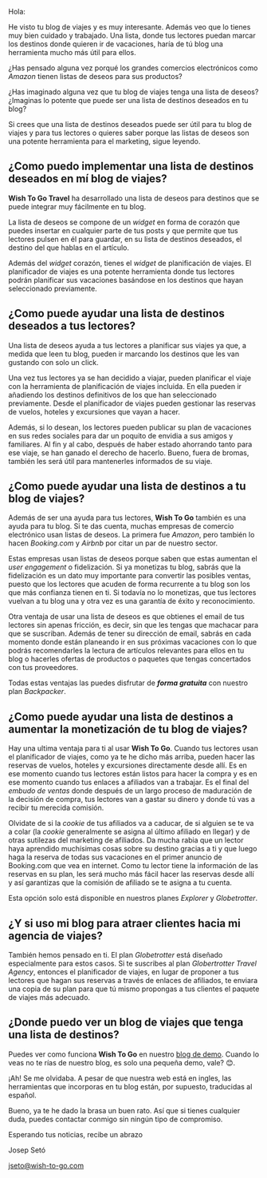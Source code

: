 Hola:

He visto tu blog de viajes y es muy interesante. Además veo que lo tienes muy 
bien cuidado y trabajado. Una lista, donde tus lectores puedan marcar los destinos donde quieren ir de vacaciones, haría de tú blog una herramienta mucho más útil para ellos.

¿Has pensado alguna vez porqué los grandes comercios electrónicos como _Amazon_ tienen listas de deseos para sus productos?

¿Has imaginado alguna vez que tu blog de viajes tenga una lista de deseos? ¿Imaginas lo potente que puede ser una lista de destinos deseados en tu blog?

Si crees que una lista de destinos deseados puede ser útil para tu blog de viajes y para tus lectores o quieres saber porque las listas de deseos son una potente herramienta para el marketing, sigue leyendo.

## ¿Como puedo implementar una lista de destinos deseados en mí blog de viajes?

**Wish To Go Travel** ha desarrollado una lista de deseos para destinos que se puede integrar muy fácilmente en tu blog. 

La lista de deseos se compone de un _widget_ en forma de corazón que puedes insertar en cualquier parte de tus posts y que permite que tus lectores pulsen en él para guardar, en su lista de destinos deseados, el destino del que hablas en el artículo.

Además del _widget_ corazón, tienes el _widget_ de planificación de viajes. El planificador de viajes es una potente herramienta donde tus lectores podrán planificar sus vacaciones basándose en los destinos que hayan seleccionado previamente.

## ¿Como puede ayudar una lista de destinos deseados a tus lectores?

Una lista de deseos ayuda a tus lectores a planificar sus viajes ya que, a medida que leen tu blog, pueden ir marcando los destinos que les van gustando con solo un click. 

Una vez tus lectores ya se han decidido a viajar, pueden planificar el viaje con la herramienta de planificación de viajes incluida. En ella pueden ir añadiendo los destinos definitivos de los que han seleccionado previamente. Desde el planificador de viajes pueden gestionar las reservas de vuelos, hoteles y excursiones que vayan a hacer.

Además, si lo desean, los lectores pueden publicar su plan de vacaciones en sus redes sociales para dar un poquito de envidia a sus amigos y familiares. Al fin y al cabo, después de haber estado ahorrando tanto para ese viaje, se han ganado el derecho de hacerlo. Bueno, fuera de bromas, también les será útil para mantenerles informados de su viaje.

## ¿Como puede ayudar una lista de destinos a tu blog de viajes?

Además de ser una ayuda para tus lectores, **Wish To Go** también es una ayuda para tu blog. Si te das cuenta, muchas empresas de comercio electrónico usan listas de deseos. La primera fue _Amazon_, pero también lo hacen _Booking.com_ y _Airbnb_ por citar un par de nuestro sector.

Estas empresas usan listas de deseos porque saben que estas aumentan el _user engagement_ o fidelización. Si ya monetizas tu blog, sabrás que la fidelización es un dato muy importante para convertir las posibles ventas, puesto que los lectores que acuden de forma recurrente a tu blog son los que más confianza tienen en ti. Si todavía no lo monetizas, que tus lectores vuelvan a tu blog una y otra vez es una garantía de éxito y reconocimiento.

Otra ventaja de usar una lista de deseos es que obtienes el email de tus lectores sin apenas fricción, es decir, sin que les tengas que machacar para que se suscriban. Además de tener su dirección de email, sabrás en cada momento donde están planeando ir en sus próximas vacaciones con lo que podrás recomendarles la lectura de artículos relevantes para ellos en tu blog o hacerles ofertas de productos o paquetes que tengas concertados con tus proveedores.

Todas estas ventajas las puedes disfrutar de ***forma gratuita*** con nuestro plan _Backpacker_.

## ¿Como puede ayudar una lista de destinos a aumentar la monetización de tu blog de viajes?

Hay una ultima ventaja para ti al usar **Wish To Go**. Cuando tus lectores usan el planificador de viajes, como ya te he dicho más arriba, pueden hacer las reservas de vuelos, hoteles y excursiones directamente desde allí. Es en ese momento cuando tus lectores están listos para hacer la compra y es en ese momento cuando tus enlaces a afiliados van a trabajar. Es el final del _embudo de ventas_ donde después de un largo proceso de maduración de la decisión de compra, tus lectores van a gastar su dinero y donde tú vas a recibir tu merecida comisión. 

Olvidate de si la _cookie_ de tus afiliados va a caducar, de si alguien se te va a colar (la _cookie_ generalmente se asigna al último afiliado en llegar) y de otras sutilezas del marketing de afiliados. Da mucha rabia que un lector haya aprendido muchísimas cosas sobre su destino gracias a ti y que luego haga la reserva de todas sus vacaciones en el primer anuncio de Booking.com que vea en internet. Como tu lector tiene la información de las reservas en su plan, les será mucho más fácil hacer las reservas desde allí y así garantizas que la comisión de afiliado se te asigna a tu cuenta.

Esta opción solo está disponible en nuestros planes _Explorer_ y _Globetrotter_.

## ¿Y si uso mi blog para atraer clientes hacia mi agencia de viajes?

También hemos pensado en ti. El plan _Globetrotter_ está diseñado especialmente para estos casos. Si te suscribes al plan _Globertrotter Travel Agency_, entonces el planificador de viajes, en lugar de proponer a tus lectores que hagan sus reservas a través de enlaces de afiliados, te enviara una copia de su plan para que tú mismo propongas a tus clientes el paquete de viajes más adecuado.

## ¿Donde puedo ver un blog de viajes que tenga una lista de destinos?

Puedes ver como funciona **Wish To Go** en nuestro [blog de demo](https://wish-to-go.com/blog). Cuando lo veas no te rías de nuestro blog, es solo una pequeña demo, vale? 😊.

¡Ah! Se me olvidaba. A pesar de que nuestra web está en ingles, las herramientas que incorporas en tu blog están, por supuesto, traducidas al español.


Bueno, ya te he dado la brasa un buen rato. Así que si tienes cualquier duda, puedes contactar conmigo sin ningún tipo de compromiso. 

Esperando tus noticias, recibe un abrazo

Josep Setó

[jseto@wish-to-go.com](mailto:jseto@wish-to-go.com)